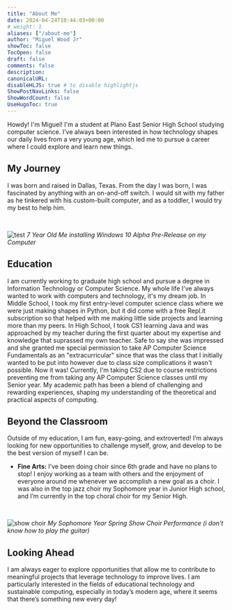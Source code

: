 ```yaml
---
title: "About Me"
date: 2024-04-24T10:44:03+00:00
# weight: 1
aliases: ["/about-me"]
author: "Miguel Wood Jr"
showToc: false
TocOpen: false
draft: false
comments: false
description: 
canonicalURL: 
disableHLJS: true # to disable highlightjs
ShowPostNavLinks: false
ShowWordCount: false
UseHugoToc: true
---
```


Howdy! I'm Miguel! I'm a student at Plano East Senior High School studying computer science. I've always been interested in how technology shapes our daily lives from a very young age, which led me to pursue a career where I could explore and learn new things.

## My Journey

I was born and raised in Dallas, Texas. From the day I was born, I was fascinated by anything with an on-and-off switch. I would sit with my father as he tinkered with his custom-built computer, and as a toddler, I would try my best to help him.

&nbsp;

![test](/images/young-me-computer.png) 
*7 Year Old Me installing Windows 10 Alpha Pre-Release on my Computer*

## Education

I am currently working to graduate high school and pursue a degree in Information Technology or Computer Science. My whole life I've always wanted to work with computers and technology, it's my dream job. In Middle School, I took my first entry-level computer science class where we were just making shapes in Python, but it did come with a free Repl.it subscription so that helped with me making little side projects and learning more than my peers. In High School, I took CS1 learning Java and was approached by my teacher during the first quarter about my expertise and knowledge that suprassed my own teacher. Safe to say she was impressed and she granted me special permission to take AP Computer Science Fundamentals as an "extracurricular" since that was the class that I initially wanted to be put into however due to class size complications it wasn't possible. Now it was! Currently, I'm taking CS2 due to course restrictions preventing me from taking any AP Computer Science classes until my Senior year. My academic path has been a blend of challenging and rewarding experiences, shaping my understanding of the theoretical and practical aspects of computing.

## Beyond the Classroom

Outside of my education, I am fun, easy-going, and extroverted! I’m always looking for new opportunities to challenge myself, grow, and develop to be the best version of myself I can be.

- **Fine Arts:** I’ve been doing choir since 6th grade and have no plans to stop! I enjoy working as a team with others and the enjoyment of everyone around me whenever we accomplish a new goal as a choir. I was also in the top jazz choir my Sophomore year in Junior High school, and I’m currently in the top choral choir for my Senior High.

&nbsp;

![show choir](/images/show-choir.png)
*My Sophomore Year Spring Show Choir Performance (i don't know how to play the guitar)*

## Looking Ahead

I am always eager to explore opportunities that allow me to contribute to meaningful projects that leverage technology to improve lives. I am particularly interested in the fields of educational technology and sustainable computing, especially in today’s modern age, where it seems that there’s something new every day!
